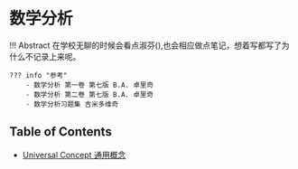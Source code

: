 # 数学分析

!!! Abstract
    在学校无聊的时候会看点淑芬(),也会相应做点笔记，想着写都写了为什么不记录上来呢。

    ??? info "参考"
        - 数学分析 第一卷 第七版 B.A. 卓里奇
        - 数学分析 第二卷 第七版 B.A. 卓里奇
        - 数学分析习题集 吉米多维奇

## Table of Contents

- [Universal Concept 通用概念](uc.md)
